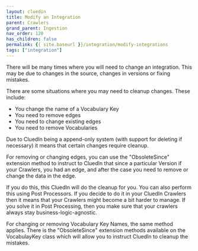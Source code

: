 ```yaml
---
layout: cluedin
title: Modify an Integration
parent: Crawlers
grand_parent: Ingestion
nav_order: 120
has_children: false
permalink: {{ site.baseurl }}/integration/modify-integrations
tags: ["integration"]
---
```


There will be many times where you will need to change an integration. This may be due to changes in the source, changes in versions or fixing mistakes. 

There are some situations where you may need to cleanup changes. These include:

 - You change the name of a Vocabulary Key
 - You need to remove edges
 - You need to change existing edges
 - You need to remove Vocabularies

 Due to CluedIn being a append-only system (with support for deleting if necessary) it means that certain changes require cleanup. 

 For removing or changing edges, you can use the "ObsoleteSince" extension method to instruct to CluedIn that since a particular Version if your Crawlers, you had an edge, and after the case you need to remove or change the data in the edge. 

 If you do this, this CluedIn will do the cleanup for you. You can also perform this using Post Processors. If you decide to do it in your CluedIn Crawlers then it means that your Crawlers might become a bit harder to manage. If you solve it in Post Processing, then you make sure that your crawlers always stay business-logic-agnostic. 

 For changing or removing Vocabulary Key Names, the same method applies. There is the "ObsoleteSince" extension methods available on the VocabulayKey class which will allow you to instruct CluedIn to cleanup the mistakes. 

